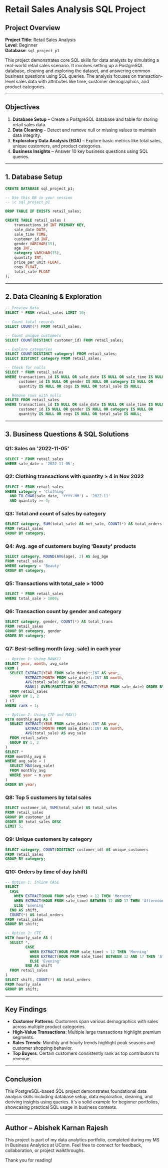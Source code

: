 # Retail Sales Analysis SQL Project

## Project Overview

**Project Title**: Retail Sales Analysis  
**Level**: Beginner  
**Database**: `sql_project_p1`

This project demonstrates core SQL skills for data analysts by simulating a real-world retail sales scenario. It involves setting up a PostgreSQL database, cleaning and exploring the dataset, and answering common business questions using SQL queries. The analysis focuses on transaction-level sales data with attributes like time, customer demographics, and product categories.

---

## Objectives

1. **Database Setup** – Create a PostgreSQL database and table for storing retail sales data.
2. **Data Cleaning** – Detect and remove null or missing values to maintain data integrity.
3. **Exploratory Data Analysis (EDA)** – Explore basic metrics like total sales, unique customers, and product categories.
4. **Business Insights** – Answer 10 key business questions using SQL queries.

---

## 1. Database Setup

```sql
CREATE DATABASE sql_project_p1;

-- Use this DB in your session
-- \c sql_project_p1

DROP TABLE IF EXISTS retail_sales;

CREATE TABLE retail_sales (
    transactions_id INT PRIMARY KEY,
    sale_date DATE,
    sale_time TIME,
    customer_id INT,
    gender VARCHAR(15),
    age INT,
    category VARCHAR(15),
    quantity INT,
    price_per_unit FLOAT,
    cogs FLOAT,
    total_sale FLOAT
);
```

---

## 2. Data Cleaning & Exploration

```sql
-- Preview Data
SELECT * FROM retail_sales LIMIT 10;

-- Count total records
SELECT COUNT(*) FROM retail_sales;

-- Count unique customers
SELECT COUNT(DISTINCT customer_id) FROM retail_sales;

-- Explore categories
SELECT COUNT(DISTINCT category) FROM retail_sales;
SELECT DISTINCT category FROM retail_sales;

-- Check for nulls
SELECT * FROM retail_sales
WHERE transactions_id IS NULL OR sale_date IS NULL OR sale_time IS NULL OR
      customer_id IS NULL OR gender IS NULL OR category IS NULL OR
      quantity IS NULL OR cogs IS NULL OR total_sale IS NULL;

-- Remove rows with nulls
DELETE FROM retail_sales
WHERE transactions_id IS NULL OR sale_date IS NULL OR sale_time IS NULL OR
      customer_id IS NULL OR gender IS NULL OR category IS NULL OR
      quantity IS NULL OR cogs IS NULL OR total_sale IS NULL;
```

---

## 3. Business Questions & SQL Solutions

### Q1: Sales on '2022-11-05'
```sql
SELECT * FROM retail_sales
WHERE sale_date = '2022-11-05';
```

### Q2: Clothing transactions with quantity ≥ 4 in Nov 2022
```sql
SELECT * FROM retail_sales
WHERE category = 'Clothing'
  AND TO_CHAR(sale_date, 'YYYY-MM') = '2022-11'
  AND quantity >= 4;
```

### Q3: Total and count of sales by category
```sql
SELECT category, SUM(total_sale) AS net_sale, COUNT(*) AS total_orders
FROM retail_sales
GROUP BY category;
```

### Q4: Avg. age of customers buying 'Beauty' products
```sql
SELECT category, ROUND(AVG(age), 2) AS avg_age
FROM retail_sales
WHERE category = 'Beauty'
GROUP BY category;
```

### Q5: Transactions with total_sale > 1000
```sql
SELECT * FROM retail_sales
WHERE total_sale > 1000;
```

### Q6: Transaction count by gender and category
```sql
SELECT category, gender, COUNT(*) AS total_trans
FROM retail_sales
GROUP BY category, gender
ORDER BY category;
```

### Q7: Best-selling month (avg. sale) in each year
```sql
-- Option 1: Using RANK()
SELECT year, month, avg_sale
FROM (
  SELECT EXTRACT(YEAR FROM sale_date)::INT AS year,
         EXTRACT(MONTH FROM sale_date)::INT AS month,
         AVG(total_sale) AS avg_sale,
         RANK() OVER(PARTITION BY EXTRACT(YEAR FROM sale_date) ORDER BY AVG(total_sale) DESC) AS rank
  FROM retail_sales
  GROUP BY 1, 2
) t1
WHERE rank = 1;

-- Option 2: Using CTE and MAX()
WITH monthly_avg AS (
  SELECT EXTRACT(YEAR FROM sale_date)::INT AS year,
         EXTRACT(MONTH FROM sale_date)::INT AS month,
         AVG(total_sale) AS avg_sale
  FROM retail_sales
  GROUP BY 1, 2
)
SELECT *
FROM monthly_avg m
WHERE avg_sale = (
  SELECT MAX(avg_sale)
  FROM monthly_avg
  WHERE year = m.year
)
ORDER BY year;
```

### Q8: Top 5 customers by total sales
```sql
SELECT customer_id, SUM(total_sale) AS total_sales
FROM retail_sales
GROUP BY customer_id
ORDER BY total_sales DESC
LIMIT 5;
```

### Q9: Unique customers by category
```sql
SELECT category, COUNT(DISTINCT customer_id) AS unique_customers
FROM retail_sales
GROUP BY category;
```

### Q10: Orders by time of day (shift)
```sql
-- Option 1: Inline CASE
SELECT 
  CASE
    WHEN EXTRACT(HOUR FROM sale_time) < 12 THEN 'Morning'
    WHEN EXTRACT(HOUR FROM sale_time) BETWEEN 12 AND 17 THEN 'Afternoon'
    ELSE 'Evening'
  END AS shift,
  COUNT(*) AS total_orders
FROM retail_sales
GROUP BY shift;

-- Option 2: CTE
WITH hourly_sale AS (
  SELECT *,
         CASE
           WHEN EXTRACT(HOUR FROM sale_time) < 12 THEN 'Morning'
           WHEN EXTRACT(HOUR FROM sale_time) BETWEEN 12 AND 17 THEN 'Afternoon'
           ELSE 'Evening'
         END AS shift
  FROM retail_sales
)
SELECT shift, COUNT(*) AS total_orders
FROM hourly_sale
GROUP BY shift;
```

---

## Key Findings

- **Customer Patterns**: Customers span various demographics with sales across multiple product categories.
- **High-Value Transactions**: Multiple large transactions highlight premium segments.
- **Sales Trends**: Monthly and hourly trends highlight peak seasons and customer shopping behavior.
- **Top Buyers**: Certain customers consistently rank as top contributors to revenue.

---

## Conclusion

This PostgreSQL-based SQL project demonstrates foundational data analysis skills including database setup, data exploration, cleaning, and deriving insights using queries. It's a solid example for beginner portfolios, showcasing practical SQL usage in business contexts.

---

## Author – Abishek Karnan Rajesh

This project is part of my data analytics portfolio, completed during my MS in Business Analytics at UConn. Feel free to connect for feedback, collaboration, or project walkthroughs.

Thank you for reading!
